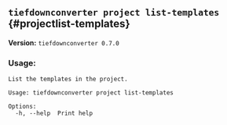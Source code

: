 ## `tiefdownconverter project list-templates` {#projectlist-templates}

**Version:** `tiefdownconverter 0.7.0`

### Usage:
```
List the templates in the project.

Usage: tiefdownconverter project list-templates

Options:
  -h, --help  Print help
```

